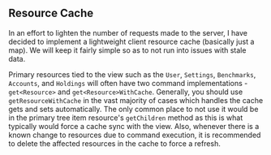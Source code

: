 ## Resource Cache

In an effort to lighten the number of requests made to the server, I have decided to implement a lightweight client resource cache (basically just a map).  We will keep it fairly simple so as to not run into issues with stale data.

Primary resources tied to the view such as the `User`, `Settings`, `Benchmarks`, `Accounts`, and `Holdings` will often have two command implementations - `get<Resource>` and `get<Resource>WithCache`.  Generally, you should use `getResourceWithCache` in the vast majority of cases which handles the cache gets and sets automatically.  The only common place to not use it would be in the primary tree item resource's `getChildren` method as this is what typically would force a cache sync with the view.  Also, whenever there is a known change to resources due to command execution, it is recommended to delete the affected resources in the cache to force a refresh.